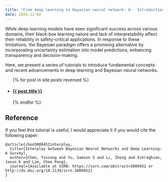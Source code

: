 ```yaml
---
title: "From deep learning to Bayesian neural network: 0 - Introduction"
date: 2024-12-02
---
```


While deep learning models have seen significant success across various domains, their black-box learning nature and lack of interpretability affect their reliability in safety-critical applications. In response to these limitations, the Bayesian paradigm offers a promising alternative by incorporating uncertainty estimation into model predictions, enhancing transparency and decision-making. 

Here, we present a series of tutorials to introduce fundamental concepts and recent advancements in deep learning and Bayesian neural networks.

<ul>
  {% for post in site.posts reversed %}
    <li>
      <h4><a href="{{ site.url }}{{ site.baseurl }}{{ post.url }}">{{ post.title }}</a></h4>
    </li>
  {% endfor %}
</ul>

## Reference
If you feel this tutorial is useful, I would appreciate it if you would cite the following paper:
```
@article{chen5009452interplay,
  title={Interplay between Bayesian Neural Networks and Deep Learning: A Survey},
  author={Chen, Yinsong and Yu, Samson S and Li, Zhong and Eshraghian, Jason K and Lim, Chee Peng},
  journal={Available at SSRN: https://ssrn.com/abstract=5009452 or http://dx.doi.org/10.2139/ssrn.5009452}
}
```